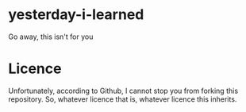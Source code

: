 yesterday-i-learned
===================

Go away, this isn't for you

# Licence

Unfortunately, according to Github, I cannot stop you from forking this repository. So, whatever licence that is, whatever licence this inherits.

